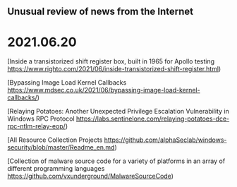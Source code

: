 ## Unusual review of news from the Internet

# 2021.06.20

[Inside a transistorized shift register box, built in 1965 for Apollo testing  https://www.righto.com/2021/06/inside-transistorized-shift-register.html)

[Bypassing Image Load Kernel Callbacks https://www.mdsec.co.uk/2021/06/bypassing-image-load-kernel-callbacks/)

[Relaying Potatoes: Another Unexpected Privilege Escalation Vulnerability in Windows RPC Protocol https://labs.sentinelone.com/relaying-potatoes-dce-rpc-ntlm-relay-eop/)

[All Resource Collection Projects https://github.com/alphaSeclab/windows-security/blob/master/Readme_en.md)

[Collection of malware source code for a variety of platforms in an array of different programming languages https://github.com/vxunderground/MalwareSourceCode)
